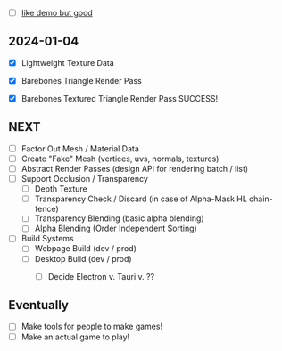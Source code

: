 - [ ] [like demo but good](https://spontaneous-longma-6f6727.netlify.app/)


## 2024-01-04
- [x] Lightweight Texture Data
- [x] Barebones Triangle Render Pass
- [x] Barebones Textured Triangle Render Pass
SUCCESS!


## NEXT
- [ ] Factor Out Mesh / Material Data
- [ ] Create "Fake" Mesh (vertices, uvs, normals, textures)
- [ ] Abstract Render Passes (design API for rendering batch / list)
- [ ] Support Occlusion / Transparency
  - [ ] Depth Texture
  - [ ] Transparency Check / Discard (in case of Alpha-Mask HL chain-fence)
  - [ ] Transparency Blending (basic alpha blending)
  - [ ] Alpha Blending (Order Independent Sorting)
- [ ] Build Systems
  - [ ] Webpage Build (dev / prod)
  - [ ] Desktop Build (dev / prod)
    - [ ] Decide Electron v. Tauri v. ??


## Eventually
- [ ] Make tools for people to make games!
- [ ] Make an actual game to play!
